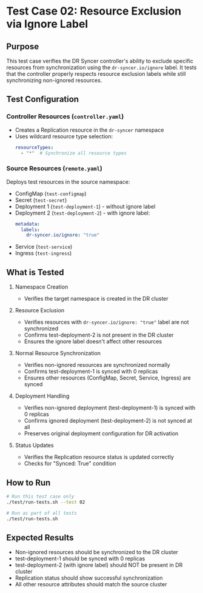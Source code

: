 # Test Case 02: Resource Exclusion via Ignore Label

## Purpose
This test case verifies the DR Syncer controller's ability to exclude specific resources from synchronization using the `dr-syncer.io/ignore` label. It tests that the controller properly respects resource exclusion labels while still synchronizing non-ignored resources.

## Test Configuration

### Controller Resources (`controller.yaml`)
- Creates a Replication resource in the `dr-syncer` namespace
- Uses wildcard resource type selection:
  ```yaml
  resourceTypes:
    - "*"  # Synchronize all resource types
  ```

### Source Resources (`remote.yaml`)
Deploys test resources in the source namespace:
- ConfigMap (`test-configmap`)
- Secret (`test-secret`)
- Deployment 1 (`test-deployment-1`) - without ignore label
- Deployment 2 (`test-deployment-2`) - with ignore label:
  ```yaml
  metadata:
    labels:
      dr-syncer.io/ignore: "true"
  ```
- Service (`test-service`)
- Ingress (`test-ingress`)

## What is Tested
1. Namespace Creation
   - Verifies the target namespace is created in the DR cluster

2. Resource Exclusion
   - Verifies resources with `dr-syncer.io/ignore: "true"` label are not synchronized
   - Confirms test-deployment-2 is not present in the DR cluster
   - Ensures the ignore label doesn't affect other resources

3. Normal Resource Synchronization
   - Verifies non-ignored resources are synchronized normally
   - Confirms test-deployment-1 is synced with 0 replicas
   - Ensures other resources (ConfigMap, Secret, Service, Ingress) are synced

4. Deployment Handling
   - Verifies non-ignored deployment (test-deployment-1) is synced with 0 replicas
   - Confirms ignored deployment (test-deployment-2) is not synced at all
   - Preserves original deployment configuration for DR activation

5. Status Updates
   - Verifies the Replication resource status is updated correctly
   - Checks for "Synced: True" condition

## How to Run
```bash
# Run this test case only
./test/run-tests.sh --test 02

# Run as part of all tests
./test/run-tests.sh
```

## Expected Results
- Non-ignored resources should be synchronized to the DR cluster
- test-deployment-1 should be synced with 0 replicas
- test-deployment-2 (with ignore label) should NOT be present in DR cluster
- Replication status should show successful synchronization
- All other resource attributes should match the source cluster
